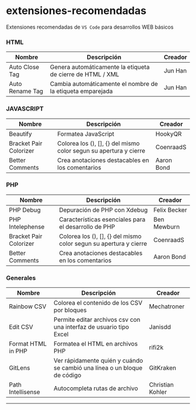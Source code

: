 # extensiones-recomendadas
Extensiones recomendadas de ```VS Code``` para desarrollos WEB básicos 


### HTML
| Nombre | Descripción | Creador |
| - | - | - |
| Auto Close Tag | Genera automáticamente la etiqueta de cierre de HTML / XML  | Jun Han |
| Auto Rename Tag | Cambia automáticamente el nombre de la etiqueta emparejada  | Jun Han |

### JAVASCRIPT
| Nombre | Descripción | Creador |
| - | - | - |
| Beautify | Formatea JavaScript  | HookyQR |
| Bracket Pair Colorizer | Colorea los (), [], {} del mismo color segun su apertura y cierre  | CoenraadS |
| Better Comments | Crea anotaciones destacables en los comentarios | Aaron Bond |

### PHP
| Nombre | Descripción | Creador |
| - | - | - |
| PHP Debug | Depuración de PHP con Xdebug | Felix Becker |
| PHP Intelephense | Características esenciales para el desarrollo de PHP | Ben Mewburn |
| Bracket Pair Colorizer | Colorea los (), [], {} del mismo color segun su apertura y cierre  | CoenraadS |
| Better Comments | Crea anotaciones destacables en los comentarios | Aaron Bond |

### Generales
| Nombre | Descripción | Creador |
| - | - | - |
| Rainbow CSV | Colorea el contenido de los CSV por bloques | Mechatroner |
| Edit CSV | Permite editar archivos csv con una interfaz de usuario tipo Excel | Janisdd |
| Format HTML in PHP | Formatea el HTML en archivos PHP | rifi2k |
| GitLens | Ver rápidamente quién y cuándo se cambió una línea o un bloque de código  | GitKraken |
| Path Intellisense | Autocompleta rutas de archivo | Christian Kohler |
----
